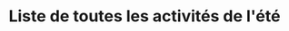 ---
layout: layout_generic
title: Liste de toutes les activités de l'été
meta-title: Activités outdoor, notre liste de toutes les activités de l'été
meta-description: Liste de toutes les activités outdoor de l'été à partager en famille ou entre amis où que vous soyez en France et quelque soit votre niveau

permalink: /fr/ete/activites
language: fr
season: summer
topnav_color_text: light

page_sections:
- template: heroImage50percentHigh
  title: ZE HERO vous propose
  content: des activités outdoor pour le printemps et l'été
- template: 2colTitreTxt
  title: Renversantes, euphorisantes, apaisantes.
  content: Lire dans vos yeux ce sentiment de béatitude que chacun ressent en vivant une émotion de profonde joie est notre plus grande quête, que vous soyez débutant ou amateur, seul, en famille ou entre amis.
- template: listServices
  service: activity
  blockBGcolor: blanc
  headtitle:
    headline: ZE HERO propose
    title: Des activités pour la saison estivale
- template: newsletter
  title: Recevez nos dernières informations
button_to_link_to_ze_hero_shop:
  button_text: ''
  url_to_shop_zehero: https://shop.ze-hero.com/activites-Outdoor?calessonstype=all&catypegenderlistsummer=all&calessonsactivitytype=Ski&start-date=21%2F11%2F2021

---